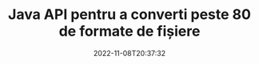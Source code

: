 ---
############################# Static ############################
layout: "product"
date: 2022-11-08T20:37:32
draft: false

product: "Conversion"
product_tag: "conversion"
platform: Java
platform_tag: java

############################# Head ############################
head_title: "Java Document Conversion API | Convertiți imagini PDF Word Excel PPTX HTML"
head_description: "Java Document Conversion API. Convertiți PDF Word DOC DOCX, foi de calcul Excel PPT PPTX, HTML, PSD, MPT MPP, e-mail MSG EMLX, AutoCAD și formate de fișiere imagine."

############################# Header ############################
title: "Java API pentru a converti peste 80 de formate de fișiere"
description: "API simplu pentru a integra funcționalitatea de conversie a documentelor și imaginilor în aplicațiile Java fără a instala niciun software extern."
button:
    enable: true
    icon: "fas fa-arrow-down"
    label: "Descarcare varianta scurta de prezentare gratuita"
    link: "https://downloads.groupdocs.com/conversion/java"

############################# SubMenu ############################
submenu:
    enable: true
    
    left:
        img_alt: "GroupDocs.Conversion for Java"
        image: "https://www.groupdocs.cloud/templates/groupdocs/images/product-logos/groupdocs-conversion-java.png"
        product: "GroupDocs.Conversion"
        platform: "Java"

    middle:
        button:
            # button loop
            - link: "#overview"
              text: "Prezentare generală"

            # button loop
            - link: "#features"
              text: "Caracteristici"

            # button loop
            - link: "#support"
              text: "A sustine"

            # button loop
            - link: "https://products.groupdocs.app/conversion"
              text: "Demo live"

            # button loop
            - link: "https://purchase.groupdocs.com/pricing/conversion/java"
              text: "Prețuri"

    right:
        link_download: "https://downloads.groupdocs.com/conversion"
        link_learn: "https://docs.groupdocs.com/conversion/java/"
        link_buy: "https://purchase.groupdocs.com"

############################# Overview ############################
overview:
    enable: true
    content: |
      GroupDocs.Conversion for Java combină un set puternic de API-uri de conversie a documentelor pentru a afișa imagini și formate de documente în aplicațiile dvs. Java fără a fi nevoie să instalați software suplimentar. Rasterizează documentele în mod nativ și le convertește în SVG+HTML+CSS pentru a îmbunătăți calitatea vizionării documentelor, oferind în același timp un text adevărat, de înaltă fidelitate. Folosind API-ul de redare a documentelor – vizualizați rapid PDF, HTML, XML, Microsoft Office Word, foi de lucru Excel, prezentări PowerPoint, e-mailuri Outlook, diagrame Visio, Proiect, metafișiere, imagini și diverse alte formate de fișiere cu ușurință și mai puține pericole de programare. De asemenea, poate afișa fișiere protejate prin parolă și permite obținerea reprezentării documentului sub formă de HTML, imagine sau PDF după randare. Biblioteca noastră de conversie a fișierelor este destul de personalizabilă, deoarece vă permite să afișați întregul document sau să îl redați parțial pentru a accelera procesul. Prin API-ul GroupDocs.Conversion pentru Java, puteți vizualiza pagini, un anumit interval de celule într-o foaie de calcul sau chiar puteți reda un strat individual de document în formate, cum ar fi PDF și CAD.

      API-ul GroupDocs.Conversion for Java vă permite să redați documente cu/fără adnotări sau comentarii pentru formatele de fișiere acceptate. De asemenea, vă permite să adăugați directoare de fonturi personalizate și să extrageți informații de bază ale documentului, cum ar fi FileType, Extension, Name, PageCount etc.
    tabs:
      enable: true
      
      ## TAB ONE ##
      tab_one:
        description: |
          Mai jos este o prezentare generală a GroupDocs.Conversion for Java:
        
        right:
          enable: true
          icon: "fab fa-html5"
          title: "Prezentare generală"
          content: |
            * Detectează automat tipul de fișier
            * Convertiți documente
            * Convertiți prezentări
            * Convertiți foi de calcul
            * Convertiți imagini raster
            * Convertiți documente PDF
            * Convertiți alte formate
            * Aplicați filigran
            * Specificați parola fișierului
            * Personalizați conversia

      ## TAB TWO ##
      tab_two:
        description: |
          GroupDocs.Conversion for Java acceptă conversia între toate [formatele de fișiere de documente] populare și utilizate în mod obișnuit (https://docs.groupdocs.com/conversion/net/supported-document-formats/).

        left:
          enable: true
          table:
            # table loop
            - title: "Convertiți din:"
              content: |
                * **Documente**: DOC, DOCX, DOCM, DOT, DOTX, DOTM, RTF, TXT, ODT, OTT
                * **Foi de calcul**: XLS, XLSX, XLSM, XLSB, CSV, XLS2003, ODS, TSV, XLT, XLTX, XLTM, XLAM, FODS, SXC
                * **Prezentari**: PPT, PPTX, PPS, PPSX, ODP, POT, POTX, POTM, PPTM, PPSM, FODP
                * **Imagini**: TIF, TIFF, JPG, JPEG, PNG, GIF, BMP, ICO, DIB, JPC, JPEG-LS, JPEG2000
                * **Portabil**: PDF, XPS, OXPS, EPUB
                * **HTML**: HTM, HTML, MHTML
                * **Metafișiere**: EMZ, WMZ
                * **PhotoShop**: PSD
                * **Proiect**: MPP, MPT, MPX
                * **Outlook**: PST, OST
                * **E-mail**: MSG, EML, EMLX
                * **Diagrame**: VSD, VSDX, VSDM, VSS, VSSM, VST, VSTM, VSX, VTX, VDW, VDX, SVG, SVGZ
                * **AutoCAD**: DXF, DWG, DWF, STL, IFC, DWT
                * **PostScript**: EPS, PS, PSL, CGM
                * **CorelDRAW**: CDR, CMX
                * **Altele**: VCF, PLT, LGS, OTG, MD, AI, LOG

        right:
          enable: true
          table:
            # table loop
            - title: "Schimba in:"
              content: |
                * **Documente**: DOC, DOCX, DOCM, DOT, DOTX, DOTM, RTF, TXT, ODT, OTT
                * **Foi de calcul**: XLS, XLSX, XLSM, XLSB, CSV, XLS2003, TSV, XLTX, ODS, XLAM, FODS, DIF, SXC
                * **Prezentari**: PPT, PPTX, PPS, PPSX, ODP, POTX, POTM, PPTM, PPSM, FODP
                * **Imagini**: TIF, TIFF, JPG, JPEG, PNG, GIF, BMP, ICO, JPEG2000
                * **Metafișiere**: EMF, WMF, EMZ, WMZ
                * **Diagrame**: SVGZ
                * **Portabil**: PDF, XPS
                * **HTML**: HTM, HTML, MHTML
                * **Altele**: MD

      ## TAB THREE ##
      tab_three:
        description: |
          GroupDocs.Conversion for Java acceptă următoarele sisteme de operare, cadre și manageri de pachete:
      
        left:
          enable: true
          table:
            # table loop
            - icon: "fab fa-windows"
              title: "Sisteme de operare"
              content: |
                Windows Desktop, Windows Server, Linux, MacOS

            # table loop
            - icon: "fas fa-code"
              title: "Cadre acceptate"
              content: |
                Java runtime: J2SE 6.0 and above

        right:
          enable: true
          table:
            # table loop
            - icon: "fas fa-box"
              title: "Manager de pachete"
              content: |
                Maven

            # table loop
            - icon: "fas fa-tools"
              title: "Manager de pachete"
              content: |
                NetBeans, Intellij IDEA, Eclipse, etc.

############################# Features ############################
features:
    enable: true
    title: "Funcții GroupDocs.Conversion for Java"

    feature:
      # feature loop
      - icon: "fas fa-copy"
        content: "Integrare ușoară și licențiere măsurată"

      # feature loop
      - icon: "fas fa-eye"
        content: "Setați opțiunea de zoom implicită la conversia în cuvinte, diapozitive sau celule"

      # feature loop
      - icon: "fas fa-bolt"
        content: "Convertiți la/din toate formatele populare de imagini raster și atribuiți imaginea DPI, înălțime și lățime"
      
      # feature loop
      - icon: "fas fa-file-powerpoint"
        content: "Convertiți PDF și imagine în tonuri de gri și liniarizați documentul PDF pentru web"

      # feature loop
      - icon: "fas fa-code"
        content: "Specificați nivelul marcajului, nivelul titlului și nivelul extins în conversia Word în PDF/XPS"

      # feature loop
      - icon: "fas fa-cloud"
        content: "Configurați și plasați filigran în documentul convertit ca fundal pentru a fi afișat în spatele textului"

      # feature loop
      - icon: "fas fa-remove-format"
        content: "Redați antetul e-mailului în timpul conversiei din e-mail"

      # feature loop
      - icon: "fas fa-comment-slash"
        content: "Setați directoare cu fonturi personalizate și încărcați/înlocuiți fontul explicit în timpul conversiei documentelor"

      # feature loop
      - icon: "fas fa-location-arrow"
        content: "Setați fontul implicit pentru a înlocui fonturile lipsă pentru conversia documentelor, diapozitivelor și foilor de calcul"

      # feature loop
      - icon: "fas fa-border-all"
        content: ""

      # feature loop
      - icon: "fas fa-wrench"
        content: "Convertiți foaia de calcul cu linii de grilă și eliminați comentariile din diapozitive în timpul conversiei"

      # feature loop
      - icon: "fas fa-columns"
        content: "Convertiți anumite pagini de document în format PDF și convertiți un anumit interval de celule în foi de calcul"

      # feature loop
      - icon: "fas fa-file-word"
        content: "Afișați foile ascunse și ignorați rândurile și coloanele goale în timp ce convertiți foile de calcul"

      # feature loop
      - icon: "fas fa-envelope"
        content: "Numărați numărul total de pagini ale unui document și setați parola la document neprotejat în timpul conversiei"

      # feature loop
      - icon: "fas fa-print"
        content: "Opțiune pentru a elimina adnotările și fișierele încorporate din PDF"

      # feature loop
      - icon: "fas fa-file-archive"
        content: "Creați un marcaj conform HTML 5 la conversia în HTML"

      # feature loop
      - icon: "fas fa-lock"
        content: "Detectează automat tipul de sursă și returnează toate conversiile posibile la conversia din flux"

      # feature loop
      - icon: "fas fa-file-code"
        content: "Posibilitatea de a returna fiecare pagină într-un flux separat în timpul conversiei în PDF sau HTML"
      
      # feature loop
      - icon: "fas fa-fill-drip"
        content: "Afișați/Ascundeți marcajele, comentariile și urmăriți modificările în timpul conversiei din Word"

      # feature loop
      - icon: "fas fa-file-excel"
        content: "Conversie DOCX în Tiff G3 cu opțiune de umbrire"

      # feature loop
      - icon: "fas fa-heading"
        content: "Convertiți aspecte specifice la conversia dintr-un document CAD"

      # feature loop
      - icon: "fas fa-project-diagram"
        content: "Denumirea automată la salvarea documentului convertit în fișier"

      # feature loop
      - icon: "fas fa-cube"
        content: "Licențierea cu contorizare acceptată pentru a fi facturată pe baza utilizării API-ului"

      # feature loop
      - icon: "fab fa-uncharted"
        content: "Convertiți diagramele în formate de fișiere de procesare a textului"
      
      # feature loop
      - icon: "fab fa-uncharted"
        content: "Adăugați numere de pagină în timp ce convertiți HTML în document de procesare text"

      # feature loop
      - icon: "fab fa-uncharted"
        content: "Convertiți documente XML în orice format fără transformare"

      # feature loop
      - icon: "fab fa-uncharted"
        content: "Monitorizați progresul conversiei fișierelor (Start, End) Direct din aplicația client"

    more_feature:
      # more_feature_loop
      - title: "Conversie ușoară a formatului de document folosind Java"
        content: |
          Puteți converti formatul de fișier dintr-o multitudine de tipuri de documente folosind API-ul GroupDocs.Conversion for Java. Aici vi se prezintă câteva linii de cod pentru a efectua o conversie de bază a documentului folosind Java.  
            
          {features.more_feature.step1} 
          {features.more_feature.step2} 
          {features.more_feature.step3} 
            
          ```java    
           // Încărcați fișierul sursă DOCX pentru conversie
          Converter converter = new Converter("input.docx");
          // Pregătiți opțiuni de conversie pentru formatul țintă PDF
          ConvertOptions convertOptions = new FileType().fromExtension("pdf").getConvertOptions();
          // Convertiți în formatul PDF
          converter.convert("output.pdf", convertOptions);
          ```
            
      # more_feature_loop
      - title: "Citiți documentul din URL sau calea pentru conversie"
        content: "Folosind API-ul GroupDocs.Conversion for Java, puteți citi documentul de intrare dintr-o cale de fișier, precum și o adresă URL. În timp ce puteți salva documentul de ieșire ca fișier sau puteți trimite rezultatul direct într-un flux."

      # more_feature_loop
      - title: "Suport tehnic complet"
        content: |
          GroupDocs.Conversion for Java este un API simplu și concret pe care îl puteți integra destul de ușor în aplicațiile dvs. bazate pe Java. Cu toate acestea, pentru a vă pune în funcțiune în cel mai scurt timp, vă oferim, de asemenea, exemple de cod ușor de urmărit și documentație API cuprinzătoare.  
            
          * PdfA_1A
          * PdfA_1B
          * PdfA_2A
          * PdfA_3A
          * PdfA_2B
          * PdfA_2U
          * PdfA_3B
          * PdfA_3U
          * v1_3
          * v1_4
          * v1_5
          * v1_6
          * v1_7
          * PdfX_1A
          * PdfX3

############################# Support ############################
support:
    enable: true

############################# Solutions ############################
solutions:
    enable: true
    title: "GroupDocs.Conversion oferă API-uri de conversie a documentelor pentru alte medii de dezvoltare populare"

    solution:
        # solution loop
        - img_alt: "GroupDocs.Conversion pentru .NET"
          image: "https://www.groupdocs.cloud/templates/groupdocs/images/product-logos/groupdocs-conversion-net.png"
          product: "GroupDocs.Conversion"
          platform: ".NET"
          link: "/conversion/net/"

############################# Back to top ###############################
back_to_top:
  enable: true
---